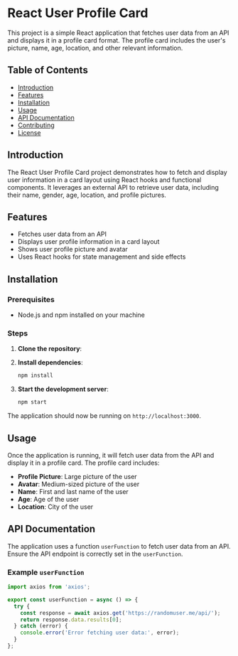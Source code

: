 # React User Profile Card

This project is a simple React application that fetches user data from an API and displays it in a profile card format. The profile card includes the user's picture, name, age, location, and other relevant information.

## Table of Contents

- [Introduction](#introduction)
- [Features](#features)
- [Installation](#installation)
- [Usage](#usage)
- [API Documentation](#api-documentation)
- [Contributing](#contributing)
- [License](#license)

## Introduction

The React User Profile Card project demonstrates how to fetch and display user information in a card layout using React hooks and functional components. It leverages an external API to retrieve user data, including their name, gender, age, location, and profile pictures.

## Features

- Fetches user data from an API
- Displays user profile information in a card layout
- Shows user profile picture and avatar
- Uses React hooks for state management and side effects

## Installation

### Prerequisites

- Node.js and npm installed on your machine

### Steps

1. **Clone the repository**:
2. **Install dependencies**:
    ```bash
    npm install
    ```

3. **Start the development server**:
    ```bash
    npm start
    ```

The application should now be running on `http://localhost:3000`.

## Usage

Once the application is running, it will fetch user data from the API and display it in a profile card. The profile card includes:

- **Profile Picture**: Large picture of the user
- **Avatar**: Medium-sized picture of the user
- **Name**: First and last name of the user
- **Age**: Age of the user
- **Location**: City of the user

## API Documentation

The application uses a function `userFunction` to fetch user data from an API. Ensure the API endpoint is correctly set in the `userFunction`.

### Example `userFunction`

```javascript
import axios from 'axios';

export const userFunction = async () => {
  try {
    const response = await axios.get('https://randomuser.me/api/');
    return response.data.results[0];
  } catch (error) {
    console.error('Error fetching user data:', error);
  }
};
